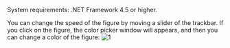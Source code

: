 System requirements: .NET Framework 4.5 or higher.

You can change the speed of the figure by moving a slider of the trackbar. If you click on the figure, the color picker window will appears, and then you can change a color of the figure:
![1](https://user-images.githubusercontent.com/80772614/235509783-f5244438-27f0-4de8-ad11-dfb29a469aa7.png)
